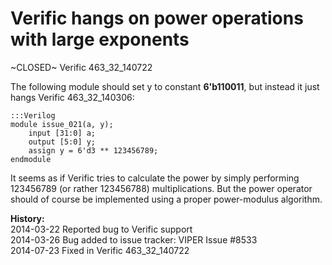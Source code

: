 
Verific hangs on power operations with large exponents
======================================================

~CLOSED~ Verific 463_32_140722

The following module should set y to constant **6'b110011**, but instead it just
hangs Verific 463_32_140306:

    :::Verilog
    module issue_021(a, y);
        input [31:0] a;
        output [5:0] y;
        assign y = 6'd3 ** 123456789;
    endmodule

It seems as if Verific tries to calculate the power by simply performing
123456789 (or rather 123456788) multiplications. But the power operator should
of course be implemented using a proper power-modulus algorithm.

**History:**  
2014-03-22 Reported bug to Verific support  
2014-03-26 Bug added to issue tracker: VIPER Issue #8533  
2014-07-23 Fixed in Verific 463_32_140722  
